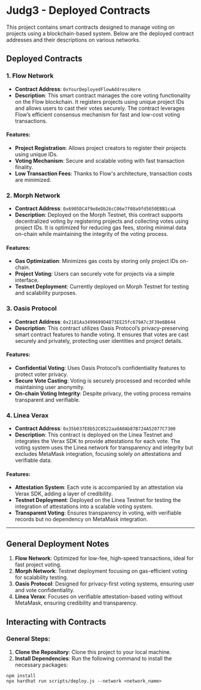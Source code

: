 # Judg3 - Deployed Contracts

This project contains smart contracts designed to manage voting on projects using a blockchain-based system. Below are the deployed contract addresses and their descriptions on various networks.

## Deployed Contracts

### 1. **Flow Network**
- **Contract Address**: `0xYourDeployedFlowAddressHere`
- **Description**: This smart contract manages the core voting functionality on the Flow blockchain. It registers projects using unique project IDs and allows users to cast their votes securely. The contract leverages Flow’s efficient consensus mechanism for fast and low-cost voting transactions.

#### Features:
- **Project Registration**: Allows project creators to register their projects using unique IDs.
- **Voting Mechanism**: Secure and scalable voting with fast transaction finality.
- **Low Transaction Fees**: Thanks to Flow's architecture, transaction costs are minimized.

### 2. **Morph Network**
- **Contract Address**: `0x6905DC4f9e8eDb26cC06e7f08a9fd5650EBB1caA`
- **Description**: Deployed on the Morph Testnet, this contract supports decentralized voting by registering projects and collecting votes using project IDs. It is optimized for reducing gas fees, storing minimal data on-chain while maintaining the integrity of the voting process.

#### Features:
- **Gas Optimization**: Minimizes gas costs by storing only project IDs on-chain.
- **Project Voting**: Users can securely vote for projects via a simple interface.
- **Testnet Deployment**: Currently deployed on Morph Testnet for testing and scalability purposes.

### 3. **Oasis Protocol**
- **Contract Address**: `0x2181Aa3499699D4873EE25fc679A7c3F39e6B644`
- **Description**: This contract utilizes Oasis Protocol’s privacy-preserving smart contract features to handle voting. It ensures that votes are cast securely and privately, protecting user identities and project details.

#### Features:
- **Confidential Voting**: Uses Oasis Protocol’s confidentiality features to protect voter privacy.
- **Secure Vote Casting**: Voting is securely processed and recorded while maintaining user anonymity.
- **On-chain Voting Integrity**: Despite privacy, the voting process remains transparent and verifiable.

### 4. Linea Verax 
- **Contract Address**: `0x35b037E8b52C0522aa0A0Ab87B724A52077C7300`
- **Description**: This contract is deployed on the Linea Testnet and integrates the Verax SDK to provide attestations for each vote. The voting system uses the Linea network for transparency and integrity but excludes MetaMask integration, focusing solely on attestations and verifiable data.

#### Features:
- **Attestation System**: Each vote is accompanied by an attestation via Verax SDK, adding a layer of credibility.
- **Testnet Deployment**: Deployed on the Linea Testnet for testing the integration of attestations into a scalable voting system.
- **Transparent Voting**: Ensures transparency in voting, with verifiable records but no dependency on MetaMask integration.

---

## General Deployment Notes

1. **Flow Network**: Optimized for low-fee, high-speed transactions, ideal for fast project voting.
2. **Morph Network**: Testnet deployment focusing on gas-efficient voting for scalability testing.
3. **Oasis Protocol**: Designed for privacy-first voting systems, ensuring user and vote confidentiality.
4. **Linea Verax**: Focuses on verifiable attestation-based voting without MetaMask, ensuring credibility and transparency.

## Interacting with Contracts

### General Steps:
1. **Clone the Repository**: Clone this project to your local machine.
2. **Install Dependencies**: Run the following command to install the necessary packages:
  
```shell
npm install
npx hardhat run scripts/deploy.js --network <network_name>
```
